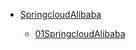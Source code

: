 
- [SpringcloudAlibaba](./docs/10Springcloud/_sidebar.md)

  - [01SpringcloudAlibaba](./docs/10SpringCloud/03SpringcloudAlibaba/01SpringCloudAlibab.md)





